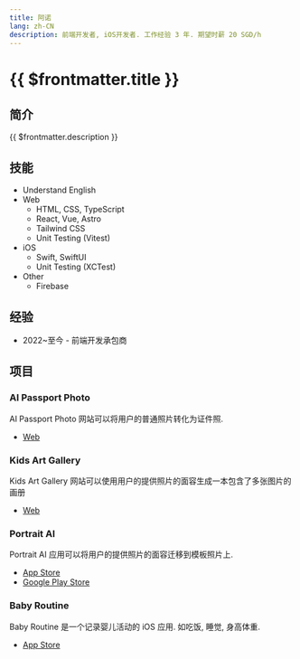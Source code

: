 ```yaml
---
title: 阿诺
lang: zh-CN
description: 前端开发者, iOS开发者. 工作经验 3 年. 期望时薪 20 SGD/h
---
```


# {{ $frontmatter.title }}

## 简介

{{ $frontmatter.description }}

## 技能

- Understand English
- Web
  - HTML, CSS, TypeScript
  - React, Vue, Astro
  - Tailwind CSS
  - Unit Testing (Vitest)
- iOS
  - Swift, SwiftUI
  - Unit Testing (XCTest)
- Other
  - Firebase

## 经验

- 2022~至今 - 前端开发承包商

## 项目

### AI Passport Photo

AI Passport Photo 网站可以将用户的普通照片转化为证件照.
- [Web](https://aipassportphoto.com/)

### Kids Art Gallery

Kids Art Gallery 网站可以使用用户的提供照片的面容生成一本包含了多张图片的画册
- [Web](https://d2khihkksv8jjy.cloudfront.net/)

### Portrait AI

Portrait AI 应用可以将用户的提供照片的面容迁移到模板照片上.
- [App Store](https://apps.apple.com/us/app/portrait-ai-photo-generator/id6502435202)
- [Google Play Store](https://play.google.com/store/apps/details?id=aiphoto.android.portraitai)

### Baby Routine

Baby Routine 是一个记录婴儿活动的 iOS 应用. 如吃饭, 睡觉, 身高体重.
- [App Store](https://apps.apple.com/us/app/baby-routine-baby-tracker/id6740127932)

